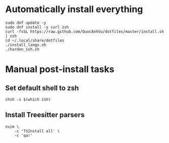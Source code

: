 # Automatically install everything

```shell
sudo dnf update -y
sudo dnf install -y curl zsh
curl -fsSL https://raw.github.com/QuocAnhVu/dotfiles/master/install.sh | zsh
cd ~/.local/share/dotfiles
./install_langs.sh
./harden_ssh.sh
```

# Manual post-install tasks

## Set default shell to zsh

```shell
chsh -s $(which zsh)
```

## Install Treesitter parsers

```shell
nvim \
    -c 'TSInstall all' \
    -c 'qa!'
```
